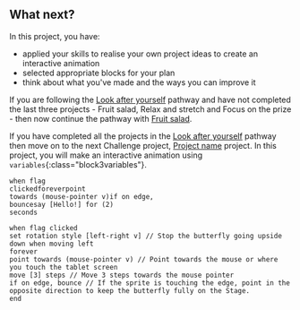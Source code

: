 ## What next?

In this project, you have:

+ applied your skills to realise your own project ideas to create an interactive animation
+ selected appropriate blocks for your plan
+ think about what you've made and the ways you can improve it

If you are following the [Look after yourself](https://projects.raspberrypi.org/en/raspberrypi/look-after-yourself) pathway and have not completed the last three projects - Fruit salad, Relax and stretch and Focus on the prize - then now continue the pathway with [Fruit salad](https://learning-admin.raspberrypi.org/en/projects/fruit-salad).

If you have completed all the projects in the [Look after yourself](https://projects.raspberrypi.org/en/pathways/look-after-yourself) pathway then move on to the next Challenge project, [Project name](https://projects.raspberrypi.org/en/projects/project-name) project. In this project, you will make an interactive animation using `variables`{:class="block3variables"}.


<code class="blocks">when flag clicked</code><code class="blocks">forever</code><code class="blocks">point towards (mouse-pointer v)</code><code class="blocks">if on edge, bounce</code><code class="blocks">say [Hello!] for (2) seconds</code>

```blocks3
when flag clicked
set rotation style [left-right v] // Stop the butterfly going upside down when moving left
forever
point towards (mouse-pointer v) // Point towards the mouse or where you touch the tablet screen
move [3] steps // Move 3 steps towards the mouse pointer
if on edge, bounce // If the sprite is touching the edge, point in the opposite direction to keep the butterfly fully on the Stage.
end
```
<script>
scratchblocks.renderMatching("code.blocks", {
  inline: true,
  style:     'scratch3',   // Optional, defaults to 'scratch2'.
  // Repeat `style` and `languages` options here.
});
</script>
